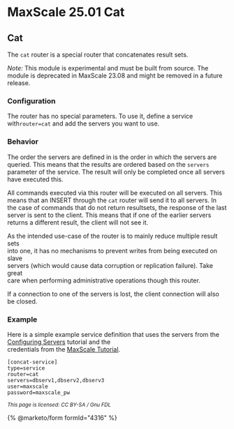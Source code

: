 # MaxScale 25.01 Cat

##

## Cat

The `cat` router is a special router that concatenates result sets.

_Note:_ This module is experimental and must be built from source. The\
module is deprecated in MaxScale 23.08 and might be removed in a future\
release.

### Configuration

The router has no special parameters. To use it, define a service with`router=cat` and add the servers you want to use.

### Behavior

The order the servers are defined in is the order in which the servers are\
queried. This means that the results are ordered based on the `servers`\
parameter of the service. The result will only be completed once all servers\
have executed this.

All commands executed via this router will be executed on all servers. This\
means that an INSERT through the `cat` router will send it to all servers. In\
the case of commands that do not return resultsets, the response of the last\
server is sent to the client. This means that if one of the earlier servers\
returns a different result, the client will not see it.

As the intended use-case of the router is to mainly reduce multiple result sets\
into one, it has no mechanisms to prevent writes from being executed on slave\
servers (which would cause data corruption or replication failure). Take great\
care when performing administrative operations though this router.

If a connection to one of the servers is lost, the client connection will also\
be closed.

### Example

Here is a simple example service definition that uses the servers from the [Configuring Servers](../mariadb-maxscale-25-01-tutorials/mariadb-maxscale-2501-maxscale-2501-configuring-servers.md) tutorial and the\
credentials from the [MaxScale Tutorial](../mariadb-maxscale-25-01-tutorials/mariadb-maxscale-2501-maxscale-2501-setting-up-mariadb-maxscale.md).

```
[concat-service]
type=service
router=cat
servers=dbserv1,dbserv2,dbserv3
user=maxscale
password=maxscale_pw
```

<sub>_This page is licensed: CC BY-SA / Gnu FDL_</sub>

{% @marketo/form formId="4316" %}

